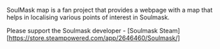 SoulMask map is a fan project that provides a webpage with a map that helps in localising various points of interest in Soulmask.

Please support the Soulmask developer - [Soulmask Steam][https://store.steampowered.com/app/2646460/Soulmask/]
